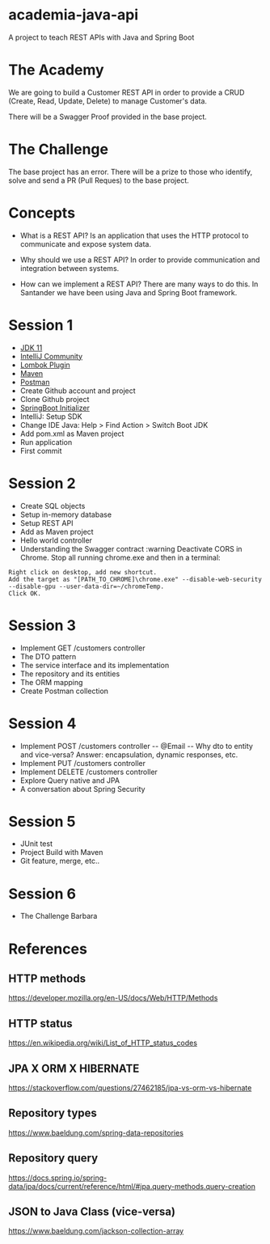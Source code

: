# academia-java-api
A project to teach REST APIs with Java and Spring Boot

# The Academy
We are going to build a Customer REST API in order to provide a CRUD (Create, Read, Update, Delete) to manage Customer's data. 

There will be a Swagger Proof provided in the base project.

# The Challenge
The base project has an error. There will be a prize to those who identify, solve and send a PR (Pull Reques) to the base project.

# Concepts
- What is a REST API?
Is an application that uses the HTTP protocol to communicate and expose system data.

- Why should we use a REST API?
In order to provide communication and integration between systems.

- How can we implement a REST API?
There are many ways to do this. In Santander we have been using Java and Spring Boot framework. 

# Session 1
- [JDK 11](https://jdk.java.net/archive/)
- [IntelliJ Community](https://www.jetbrains.com/idea/download/#section=windows)
- [Lombok Plugin](https://projectlombok.org/setup/intellij)
- [Maven](https://mirrors.up.pt/pub/apache/maven/maven-3/3.8.1/binaries/apache-maven-3.8.1-bin.zip)
- [Postman](https://www.postman.com/downloads/)
- Create Github account and project
- Clone Github project
- [SpringBoot Initializer](https://start.spring.io/)
- IntelliJ: Setup SDK
- Change IDE Java: Help > Find Action > Switch Boot JDK
- Add pom.xml as Maven project
- Run application
- First commit

# Session 2 
- Create SQL objects
- Setup in-memory database
- Setup REST API
- Add as Maven project
- Hello world controller
- Understanding the Swagger contract
:warning Deactivate CORS in Chrome. Stop all running chrome.exe and then in a terminal:
```
Right click on desktop, add new shortcut.
Add the target as "[PATH_TO_CHROME]\chrome.exe" --disable-web-security --disable-gpu --user-data-dir=~/chromeTemp.
Click OK.
```

# Session 3
- Implement GET /customers controller
- The DTO pattern
- The service interface and its implementation
- The repository and its entities
- The ORM mapping
- Create Postman collection

# Session 4
- Implement POST /customers controller 
-- @Email
-- Why dto to entity and vice-versa? Answer: encapsulation, dynamic responses, etc.
- Implement PUT /customers controller
- Implement DELETE /customers controller
- Explore Query native and JPA
- A conversation about Spring Security

# Session 5
- JUnit test
- Project Build with Maven
- Git feature, merge, etc..

# Session 6
- The Challenge Barbara

# References

## HTTP methods
https://developer.mozilla.org/en-US/docs/Web/HTTP/Methods

## HTTP status
https://en.wikipedia.org/wiki/List_of_HTTP_status_codes

## JPA X ORM X HIBERNATE
https://stackoverflow.com/questions/27462185/jpa-vs-orm-vs-hibernate

## Repository types
https://www.baeldung.com/spring-data-repositories

## Repository query
https://docs.spring.io/spring-data/jpa/docs/current/reference/html/#jpa.query-methods.query-creation

## JSON to Java Class (vice-versa)
https://www.baeldung.com/jackson-collection-array





 